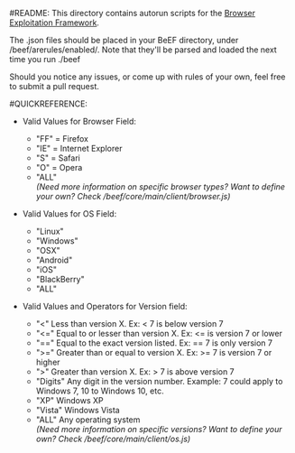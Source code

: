 #README:
This directory contains autorun scripts for the [Browser Exploitation Framework](https://github.com/beefproject/beef).  
  
  
The .json files should be placed in your BeEF directory, under /beef/arerules/enabled/. Note that they'll be parsed and loaded the next time you run ./beef  
  
  
Should you notice any issues, or come up with rules of your own, feel free to submit a pull request.  


#QUICKREFERENCE:  
* Valid Values for Browser Field:  
  * "FF" = Firefox  
  * "IE" = Internet Explorer  
  * "S" = Safari  
  * "O" = Opera  
  * "ALL"  
  *(Need more information on specific browser types? Want to define your own? Check /beef/core/main/client/browser.js)*  

* Valid Values for OS Field:  
  * "Linux"  
  * "Windows"  
  * "OSX"  
  * "Android"  
  * "iOS"  
  * "BlackBerry"  
  * "ALL"  
* Valid Values and Operators for Version field:  
  * "<" Less than version X. Ex: < 7 is below version 7  
  * "<="  Equal to or lesser than version X. Ex: <= is version 7 or lower  
  * "==" Equal to the exact version listed. Ex: == 7 is only version 7  
  * ">=" Greater than or equal to version X. Ex: >= 7 is version 7 or higher  
  * ">" Greater than version X. Ex: > 7 is above version 7  
  * "Digits" Any digit in the version number. Example: 7 could apply to Windows 7, 10 to Windows 10, etc.  
  * "XP" Windows XP  
  * "Vista" Windows Vista  
  * "ALL" Any operating system  
  *(Need more information on specific versions? Want to define your own? Check /beef/core/main/client/os.js)*  

